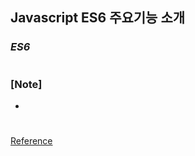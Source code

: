 ## Javascript ES6 주요기능 소개

### _ES6_

#

### [Note]

-

#

[Reference](https://www.youtube.com/watch?v=cLpXaxNiLXM&list=PLEOnZ6GeucBWtTPoN847Rx-hI1_MVZ_m-&index=2)
